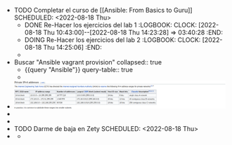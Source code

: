 - TODO Completar el curso de [[Ansible: From Basics to Guru]]
  SCHEDULED: <2022-08-18 Thu>
	- DONE Re-Hacer los ejercicios del lab 1
	  :LOGBOOK:
	  CLOCK: [2022-08-18 Thu 10:43:00]--[2022-08-18 Thu 14:23:28] =>  03:40:28
	  :END:
	- DOING Re-Hacer los ejercicios del lab 2
	  :LOGBOOK:
	  CLOCK: [2022-08-18 Thu 14:25:06]
	  :END:
	-
- Buscar "Ansible vagrant provision"
  collapsed:: true
	- {{query "Ansible"}}
	  query-table:: true
	-
- ![image.png](../assets/image_1660842446031_0.png)
-
-
- TODO Darme de baja en Zety
  SCHEDULED: <2022-08-18 Thu>
-
	-